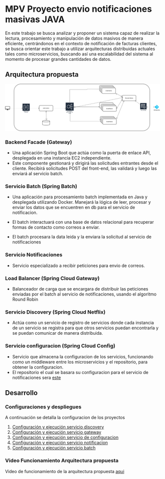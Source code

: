 # MPV Proyecto envio notificaciones masivas JAVA
En este trabajo se busca analizar y proponer un sistema capaz de realizar la lectura, procesamiento y manipulación de datos masivos de manera eficiente, centrándonos en el contexto de notificación de facturas clientes, se busca orientar este trabajo a utilizar arquitecturas distribuidas actuales tales como microservicios, buscando así una escalabilidad del sistema al momento de procesar grandes cantidades de datos.

## Arquitectura propuesta 

![alt text](docs/images/02-componentes.drawio.png)


### Backend Facade (Gateway)
- Una aplicación Spring Boot que actúa como la puerta de enlace API, desplegada en una instancia EC2 independiente.
- Este componente gestionará y dirigirá las solicitudes entrantes desde el cliente. Recibirá solicitudes POST del front-end, las validará y luego las enviará al servicio batch.

### Servicio Batch (Spring Batch)
- Una aplicación para procesamiento batch implementada en Java y desplegada utilizando Docker. Manejará la lógica de leer, procesar y enviar los datos que se encuentren en db para el servicio de notificacion.

- El batch  interactuará con una base de datos relacional para recuperar formas de contacto como correos a enviar.
- El batch procesara la data leida y la enviara la solicitud al servicio de notificaciones

### Servicio Notificaciones 
- Servicio especializado a recibir peticiones para envio de correos.

### Load Balancer (Spring Cloud Gateway)
- Balanceador de carga que se encargara de distribuir las peticiones enviadas por el batch al servicio de notificaciones, usando el algoritmo Round Robin

### Servicio Discovery (Spring Cloud Netflix)

- Actúa como un servicio de registro de servicios donde cada instancia de un servicio se registra para que otros servicios puedan encontrarla y se puedan comunicar de manera distribuida.


### Servicio configuracion (Spring Cloud Config)

- Servicio que almacena la configuracion de los servicios, funcionando como un middleware entre los microservicios y el repositorio, para obtener la configuracion.
- El repositorio el cual se basara su configuracion para el servicio de notificaciones sera [este](https://github.com/Rincon10/AYGO-PROYECTO-CONFIG)

## Desarrollo 

### Configuraciones y despliegues
A continuación se detalla la configuracion de los proyectos


1. [Configuración y ejecución servicio discovery](01-discovery-service/README.md)
2. [Configuración y ejecución servicio gateway](02-api-gateway-service/README.md)
3. [Configuración y ejecución servicio de configuracion](03-config-service/README.md)
4. [Configuración y ejecución servicio notificacion](04-notification-service/README.md)
5. [Configuración y ejecución servicio batch](05-batch-service/README.md)

### Video Funcionamiento Arquitectura propuesta

Video de funcionamiento de la arquitectura propuesta [aqui](https://www.youtube.com/watch?v=XnXMrjMVN4Q)
